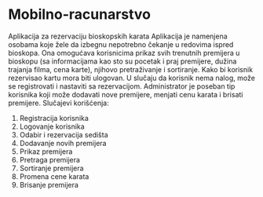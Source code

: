 # Mobilno-racunarstvo

Aplikacija za rezervaciju bioskopskih karata
Aplikacija je namenjena osobama koje žele da izbegnu nepotrebno čekanje u redovima ispred bioskopa. Ona omogućava korisnicima prikaz svih trenutnih premijera u bioskopu (sa informacijama kao sto su pocetak i praj premijere, dužina trajanja filma, cena karte), njihovo pretraživanje i sortiranje. Kako bi korisnik rezervisao kartu mora biti ulogovan. U slučaju da korisnik nema nalog, može se registrovati i nastaviti sa rezervacijom.
Administrator je poseban tip korisnika koji može dodavati nove premijere, menjati cenu karata i brisati premijere.
Slučajevi korišćenja:
1.	Registracija korisnika
2.	Logovanje korisnika
3.	Odabir i rezervacija sedišta
4.	Dodavanje novih premijera
5.	Prikaz premijera
6.	Pretraga premijera
7.	Sortiranje premijera
8.	Promena cene karata
9.	Brisanje premijera
